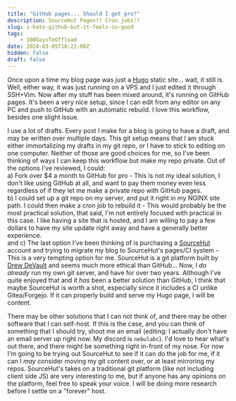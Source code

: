 ```yaml
---
title: "GitHub pages... Should I get pro?"
description: SourceHut Pages?? Cron jobs!?
slug: i-hate-github-but-it-feels-so-good
tags:
    - 100DaysToOffload
date: 2024-03-05T18:22:00Z
hidden: false
draft: false
---
```


Once upon a time my blog page was just a [Hugo](https://gohugo.io/) static site... wait, it still is. Well, either way, it was just running on a VPS and I just edited it through SSH+Vim. Now after my stuff has been mixed around, it's running on GitHub pages. It's been a very nice setup, since I can edit from any editor on any PC and push to GitHub with an automatic rebuild. I love this workflow, besides one slight issue.

I use a lot of drafts. Every post I make for a blog is going to have a draft, and may be written over multiple days. This git setup means that I am stuck either immortalizing my drafts in my git repo, or I have to stick to editing on one computer. Neither of those are good choices for me, so I've been thinking of ways I can keep this workflow but make my repo private. Out of the options I've reviewed, I could:  
a) Fork over $4 a month to GitHub for pro - This is not my ideal solution, I don't like using GitHub at all, and want to pay them money even less regardless of if they let me make a private repo with GitHub pages.  
b) I could set up a git repo on my server, and put it right in my NGINX site path. I could then make a cron job to rebuild it - This would probably be the most practical solution, that said, I'm not entirely focused with practical in this case. I like having a site that is hosted, and I am willing to pay a few dollars to have my site update right away and have a generally better experience.  
and c) The last option I've been thinking of is purchasing a [SourceHut](https://sourcehut.org/) account and trying to migrate my blog to SourceHut's pages/CI system - This is a very tempting option for me. SourceHut is a git platform built by [Drew DeVault](https://drewdevault.com/) and seems much more ethical than GitHub... Now, I *do already* run my own git server, and have for over two years. Although I've quite enjoyed that and it *has* been a better solution than GitHub, I think that maybe SourceHut is worth a shot, especially since it includes a CI unlike Gitea/Forgejo. If it can properly build and serve my Hugo page, I will be content.

There may be other solutions that I can not think of, and there may be other software that I can self-host. If this is the case, and you can think of something that I should try, shoot me an email (editing: I actually don't have an email server up right now. My discord is `nebulabc`). I'd love to hear what's out there, and there might be something right in-front of my nose. For now I'm going to be trying out SourceHut to see if it can do the job for me, if it can I *may* consider moving my git content over, or at least mirroring my repos. SourceHut's takes on a traditional git platform (like not including client side JS) are very interesting to me, but if anyone has any opinions on the platform, feel free to speak your voice. I will be doing more research before I settle on a "forever" host.
